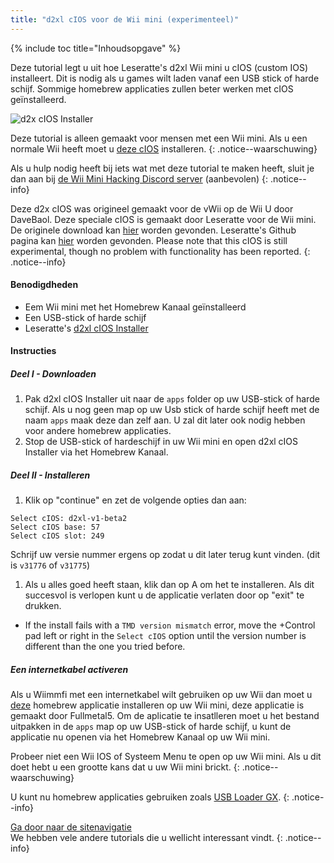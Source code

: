 ```yaml
---
title: "d2xl cIOS voor de Wii mini (experimenteel)"
---
```


{% include toc title="Inhoudsopgave" %}

Deze tutorial legt u uit hoe Leseratte's d2xl Wii mini u cIOS (custom IOS) installeert. Dit is nodig als u games wilt laden vanaf een USB stick of harde schijf. Sommige homebrew applicaties zullen beter werken met cIOS geïnstalleerd.

![d2x cIOS Installer](/images/cIOS.png)

Deze tutorial is alleen gemaakt voor mensen met een Wii mini. Als u een normale Wii heeft moet u [deze cIOS](cios) installeren.
{: .notice--waarschuwing}

Als u hulp nodig heeft bij iets wat met deze tutorial te maken heeft, sluit je dan aan bij [de Wii Mini Hacking Discord server](https://discord.gg/6ryxnkS) (aanbevolen)
{: .notice--info}

Deze d2x cIOS was origineel gemaakt voor de vWii op de Wii U door DaveBaol. Deze speciale cIOS is gemaakt door Leseratte voor de Wii mini. De originele download kan [hier](https://wii.leseratte10.de/d2xl-cIOS/) worden gevonden. Leseratte's Github pagina kan [hier](https://github.com/Leseratte10/d2xl-cios) worden gevonden. Please note that this cIOS is still experimental, though no problem with functionality has been reported.
{: .notice--info}

#### Benodigdheden

* Eem Wii mini met het Homebrew Kanaal geïnstalleerd
* Een USB-stick of harde schijf
* Leseratte's [d2xl cIOS Installer](/assets/files/d2xl_wii_mini_cIOS_installer_v1_beta2.zip)

#### Instructies

##### Deel I - Downloaden

1. Pak d2xl cIOS Installer uit naar de `apps` folder op uw USB-stick of harde schijf. Als u nog geen map op uw Usb stick of harde schijf heeft met de naam `apps` maak deze dan zelf aan. U zal dit later ook nodig hebben voor andere homebrew applicaties.
1. Stop de USB-stick of hardeschijf in uw Wii mini en open d2xl cIOS Installer via het Homebrew Kanaal.

##### Deel II - Installeren

1. Klik op "continue" en zet de volgende opties dan aan:
```
Select cIOS: d2xl-v1-beta2
Select cIOS base: 57
Select cIOS slot: 249
```

Schrijf uw versie nummer ergens op zodat u dit later terug kunt vinden. (dit is `v31776` of `v31775`)
1. Als u alles goed heeft staan, klik dan op A om het te installeren. Als dit succesvol is verlopen kunt u de applicatie verlaten door op "exit" te drukken.
  - If the install fails with a `TMD version mismatch` error, move the +Control pad left or right in the `Select cIOS` option until the version number is different than the one you tried before.


##### Een internetkabel activeren
Als u Wiimmfi met een internetkabel wilt gebruiken op uw Wii dan moet u [deze](/assets/files/Wii_Mini_Ethernet_Enable.zip) homebrew applicatie installeren op uw Wii mini, deze applicatie is gemaakt door Fullmetal5. Om de aplicatie te insatlleren moet u het bestand uitpakken in de `apps` map op uw USB-stick of harde schijf, u kunt de applicatie nu openen via het Homebrew Kanaal op uw Wii mini.

Probeer niet een Wii IOS of Systeem Menu te open op uw Wii mini. Als u dit doet hebt u een grootte kans dat u uw Wii mini brickt.
{: .notice--waarschuwing}

U kunt nu homebrew applicaties gebruiken zoals [USB Loader GX](usbloadergx).
{: .notice--info}

[Ga door naar de sitenavigatie](site-navigation)<br> We hebben vele andere tutorials die u wellicht interessant vindt.
{: .notice--info}
